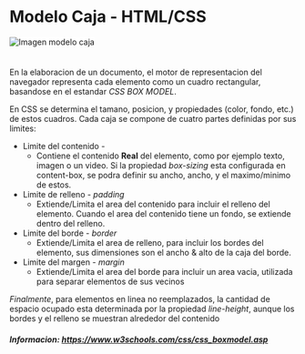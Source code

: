 # Modelo Caja - HTML/CSS

<img src="https://lenguajecss.com/css/modelo-de-cajas/que-es/modelo-de-cajas.png" alt="Imagen modelo caja" style="margin-bottom: 1.6em; background-color: white">

En la elaboracion de un documento, el motor de representacion del navegador representa cada elemento como un cuadro rectangular, basandose en el estandar *CSS BOX MODEL*.

En CSS se determina el tamano, posicion, y propiedades (color, fondo, etc.) de estos cuadros. Cada caja se compone de cuatro partes definidas por sus limites:
* Limite del contenido -
   * Contiene el contenido **Real** del elemento, como por ejemplo texto, imagen o un video. Si la propiedad *box-sizing* esta configurada en content-box, se podra definir su ancho, ancho, y el maximo/minimo de estos.
* Limite de relleno - *padding*
   * Extiende/Limita el area del contenido para incluir el relleno del elemento. Cuando el area del contenido tiene un fondo, se extiende dentro del relleno. 
* Limite del borde - *border*
   * Extiende/Limita  el area de relleno, para incluir los bordes del elemento, sus dimensiones son el ancho & alto de la caja del borde.
* Limite del margen - *margin*
   * Extiende/Limita el area del borde para incluir un area vacia, utilizada para separar elementos de sus vecinos


*Finalmente*, para elementos en linea no reemplazados, la cantidad de espacio ocupado esta determinada por la propiedad *line-height*, aunque los bordes y el relleno se muestran alrededor del contenido

##### Informacion: https://www.w3schools.com/css/css_boxmodel.asp
